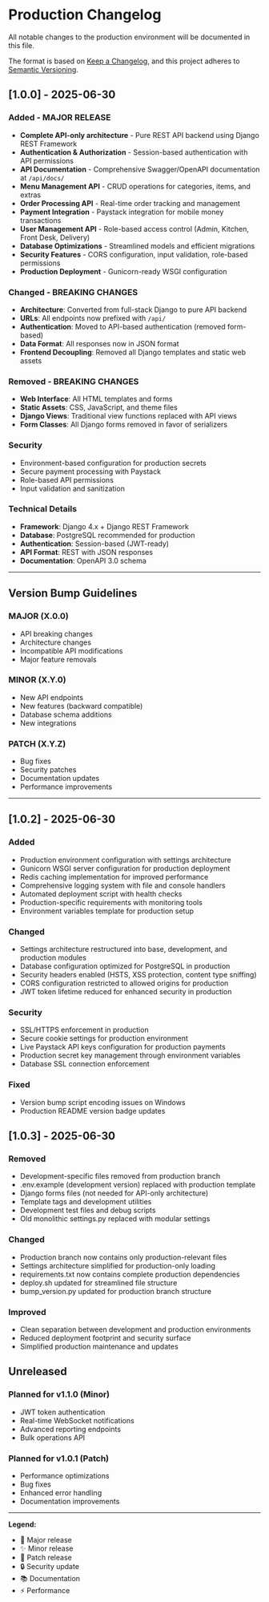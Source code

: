 # Production Changelog

All notable changes to the production environment will be documented in this file.

The format is based on [Keep a Changelog](https://keepachangelog.com/en/1.0.0/),
and this project adheres to [Semantic Versioning](https://semver.org/spec/v2.0.0.html).

## [1.0.0] - 2025-06-30

### Added - MAJOR RELEASE
- **Complete API-only architecture** - Pure REST API backend using Django REST Framework
- **Authentication & Authorization** - Session-based authentication with API permissions
- **API Documentation** - Comprehensive Swagger/OpenAPI documentation at `/api/docs/`
- **Menu Management API** - CRUD operations for categories, items, and extras
- **Order Processing API** - Real-time order tracking and management
- **Payment Integration** - Paystack integration for mobile money transactions
- **User Management API** - Role-based access control (Admin, Kitchen, Front Desk, Delivery)
- **Database Optimizations** - Streamlined models and efficient migrations
- **Security Features** - CORS configuration, input validation, role-based permissions
- **Production Deployment** - Gunicorn-ready WSGI configuration

### Changed - BREAKING CHANGES
- **Architecture**: Converted from full-stack Django to pure API backend
- **URLs**: All endpoints now prefixed with `/api/`
- **Authentication**: Moved to API-based authentication (removed form-based)
- **Data Format**: All responses now in JSON format
- **Frontend Decoupling**: Removed all Django templates and static web assets

### Removed - BREAKING CHANGES
- **Web Interface**: All HTML templates and forms
- **Static Assets**: CSS, JavaScript, and theme files
- **Django Views**: Traditional view functions replaced with API views
- **Form Classes**: All Django forms removed in favor of serializers

### Security
- Environment-based configuration for production secrets
- Secure payment processing with Paystack
- Role-based API permissions
- Input validation and sanitization

### Technical Details
- **Framework**: Django 4.x + Django REST Framework
- **Database**: PostgreSQL recommended for production
- **Authentication**: Session-based (JWT-ready)
- **API Format**: REST with JSON responses
- **Documentation**: OpenAPI 3.0 schema

---

## Version Bump Guidelines

### MAJOR (X.0.0)
- API breaking changes
- Architecture changes
- Incompatible API modifications
- Major feature removals

### MINOR (X.Y.0)
- New API endpoints
- New features (backward compatible)
- Database schema additions
- New integrations

### PATCH (X.Y.Z)
- Bug fixes
- Security patches
- Documentation updates
- Performance improvements

---

## [1.0.2] - 2025-06-30

### Added
- Production environment configuration with settings architecture
- Gunicorn WSGI server configuration for production deployment
- Redis caching implementation for improved performance
- Comprehensive logging system with file and console handlers
- Automated deployment script with health checks
- Production-specific requirements with monitoring tools
- Environment variables template for production setup

### Changed
- Settings architecture restructured into base, development, and production modules
- Database configuration optimized for PostgreSQL in production
- Security headers enabled (HSTS, XSS protection, content type sniffing)
- CORS configuration restricted to allowed origins for production
- JWT token lifetime reduced for enhanced security in production

### Security
- SSL/HTTPS enforcement in production
- Secure cookie settings for production environment
- Live Paystack API keys configuration for production payments
- Production secret key management through environment variables
- Database SSL connection enforcement

### Fixed
- Version bump script encoding issues on Windows
- Production README version badge updates

## [1.0.3] - 2025-06-30

### Removed
- Development-specific files removed from production branch
- .env.example (development version) replaced with production template
- Django forms files (not needed for API-only architecture)
- Template tags and development utilities
- Development test files and debug scripts
- Old monolithic settings.py replaced with modular settings

### Changed
- Production branch now contains only production-relevant files
- Settings architecture simplified for production-only loading
- requirements.txt now contains complete production dependencies
- deploy.sh updated for streamlined file structure
- bump_version.py updated for production branch structure

### Improved
- Clean separation between development and production environments
- Reduced deployment footprint and security surface
- Simplified production maintenance and updates

## Unreleased

### Planned for v1.1.0 (Minor)
- JWT token authentication
- Real-time WebSocket notifications
- Advanced reporting endpoints
- Bulk operations API

### Planned for v1.0.1 (Patch)
- Performance optimizations
- Bug fixes
- Enhanced error handling
- Documentation improvements

---

**Legend:**
- 🚀 Major release
- ✨ Minor release  
- 🐛 Patch release
- 🔒 Security update
- 📚 Documentation
- ⚡ Performance
